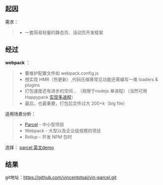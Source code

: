 ## 起因

需求：
> * 一套简易轻量的静态页、活动页开发框架

## 经过

**webpack** ：
> * 要维护配置文件如 webpack.config.js
> * 想实现 HMR（热更新）,代码压缩等常见功能还需编写一堆 loaders & plugins
> * 打包速度还有进步的空间... （局限于nodejs 单进程）（当然可用 Happypack [实现多进程](https://jeffjade.com/2017/08/12/125-webpack-package-optimization-for-speed/)）
> * 最后，也最重要，打包后文件过大 200+k（big file）

适用场景分析：
> * [Parcel](https://github.com/parcel-bundler/parcel) - 中小型项目
> * Webpack - 大型以及企业级规模的项目
> * Rollup - 开发 NPM 包时

选择：
[parcel 英文demo](https://medium.freecodecamp.org/all-you-need-to-know-about-parcel-dbe151b70082)

## 结果

git地址：https://github.com/vincentotsai/vin-parcel.git